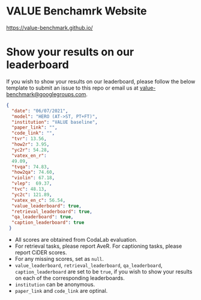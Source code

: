 # VALUE Benchamrk Website
https://value-benchmark.github.io/

# Show your results on our leaderboard
If you wish to show your results on our leaderboard, please follow the below template to submit an issue to this repo or email us at value-benchmark@googlegroups.com.

```json
{
  "date": "06/07/2021",
  "model": "HERO (AT->ST, PT+FT)",
  "institution": "VALUE baseline",
  "paper_link": "",
  "code_link": "",
  "tvr": 13.56,
  "how2r": 3.95,
  "yc2r": 54.28,
  "vatex_en_r":
  49.09,
  "tvqa": 74.83,
  "how2qa": 74.60,
  "violin": 67.18,
  "vlep":  69.37,
  "tvc": 48.13,
  "yc2c": 121.89,
  "vatex_en_c": 56.54,
  "value_leaderboard": true,
  "retrieval_leaderboard": true,
  "qa_leaderboard": true,
  "caption_leaderboard": true
 }
```
- All scores are obtained from CodaLab evaluation.
- For retrieval tasks, please report AveR. For captioning tasks, please report CiDER scores.
- For any missing scores, set as `null`.
- `value_leaderboard`, `retrieval_leaderboard`, `qa_leaderboard`, `caption_leaderboard` are set to be `true`, 
   if you wish to show your results on each of the corresponding leaderboards.
- `institution` can be anonymous.
- `paper_link` and `code_link` are optinal.
